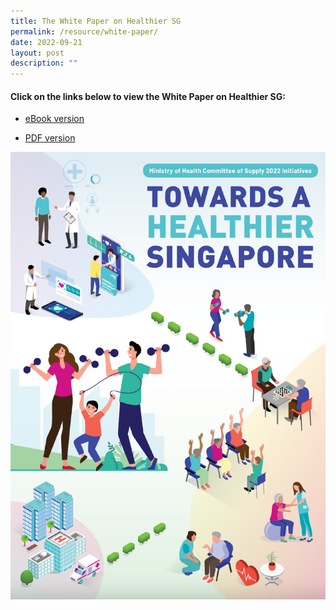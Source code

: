 ```yaml
---
title: The White Paper on Healthier SG
permalink: /resource/white-paper/
date: 2022-09-21
layout: post
description: ""
---
```


#### Click on the links below to view the White Paper on Healthier SG:

- [eBook version](https://go.gov.sg/healthiersg-whitepaper-ebook)

- [PDF version](https://go.gov.sg/healthiersg-whitepaper)

![MOH COS2022 Booklet Cover](/images/MOH_COS2022_Booklet_Cover.png)